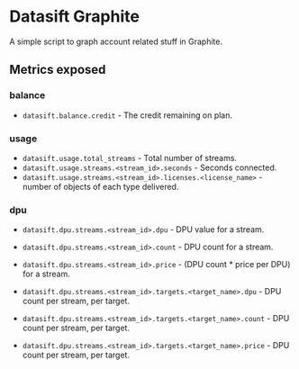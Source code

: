 # Datasift Graphite

A simple script to graph account related stuff in Graphite.

## Metrics exposed

### balance

* ``datasift.balance.credit`` - The credit remaining on plan.

### usage

* ``datasift.usage.total_streams`` - Total number of streams.
* ``datasift.usage.streams.<stream_id>.seconds`` - Seconds connected.
* ``datasift.usage.streams.<stream_id>.licenses.<license_name>`` - number of objects of each type delivered.

### dpu

* ``datasift.dpu.streams.<stream_id>.dpu`` - DPU value for a stream.
* ``datasift.dpu.streams.<stream_id>.count`` - DPU count for a stream.
* ``datasift.dpu.streams.<stream_id>.price`` - (DPU count * price per DPU) for a stream.

* ``datasift.dpu.streams.<stream_id>.targets.<target_name>.dpu`` - DPU count per stream, per target.
* ``datasift.dpu.streams.<stream_id>.targets.<target_name>.count`` - DPU count per stream, per target.
* ``datasift.dpu.streams.<stream_id>.targets.<target_name>.price`` - DPU count per stream, per target.

